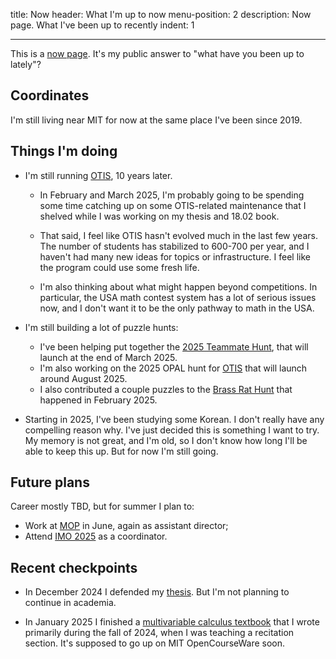 title: Now
header: What I'm up to now
menu-position: 2
description: Now page. What I've been up to recently
indent: 1

---

This is a [now page](https://nownownow.com/about).
It's my public answer to "what have you been up to lately"?

## Coordinates

I'm still living near MIT for now at the same place I've been since 2019.

## Things I'm doing

- I'm still running [OTIS](otis.html), 10 years later.

  - In February and March 2025, I'm probably going to be spending
    some time catching up on some OTIS-related maintenance
    that I shelved while I was working on my thesis and 18.02 book.

  - That said, I feel like OTIS hasn't evolved much in the last few years.
    The number of students has stabilized to 600-700 per year, and
    I haven't had many new ideas for topics or infrastructure.
    I feel like the program could use some fresh life.

  - I'm also thinking about what might happen beyond competitions.
    In particular, the USA math contest system has a lot of serious issues now,
    and I don't want it to be the only pathway to math in the USA.

- I'm still building a lot of puzzle hunts:

  - I've been helping put together the
    [2025 Teammate Hunt](https://teammatehunt.com),
    that will launch at the end of March 2025.
  - I'm also working on the 2025 OPAL hunt for [OTIS](otis.html)
    that will launch around August 2025.
  - I also contributed a couple puzzles to the
    [Brass Rat Hunt](http://brassrathunt.org/) that happened in February 2025.

- Starting in 2025, I've been studying some Korean.
  I don't really have any compelling reason why.
  I've just decided this is something I want to try.
  My memory is not great, and I'm old, so I don't know how long I'll be able
  to keep this up. But for now I'm still going.

## Future plans

Career mostly TBD, but for summer I plan to:

- Work at [MOP](mop.html) in June, again as assistant director;
- Attend [IMO 2025](http://imo-official.org/) as a coordinator.

## Recent checkpoints

- In December 2024 I defended my
  [thesis](/textbooks/chen-evanchen-phd-math-2025-thesis.pdf).
  But I'm not planning to continue in academia.

- In January 2025 I finished a [multivariable calculus textbook](1802.html)
  that I wrote primarily during the fall of 2024,
  when I was teaching a recitation section.
  It's supposed to go up on MIT OpenCourseWare soon.

